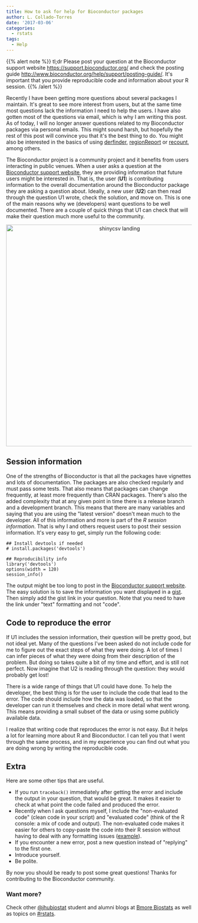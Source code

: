 ```yaml
---
title: How to ask for help for Bioconductor packages
author: L. Collado-Torres
date: '2017-03-06'
categories:
  - rstats
tags:
  - Help
---
```



{{% alert note %}}
tl;dr Please post your question at the Bioconductor support website https://support.bioconductor.org/ and check the posting guide http://www.bioconductor.org/help/support/posting-guide/. It's important that you provide reproducible code and information about your R session.
{{% /alert %}}

Recently I have been getting more questions about several packages I maintain. It's great to see more interest from users, but at the same time most questions lack the information I need to help the users. I have also gotten most of the questions via email, which is why I am writing this post. As of today, I will no longer answer questions related to my Bioconductor packages via personal emails. This might sound harsh, but hopefully the rest of this post will convince you that it's the best thing to do. You might also be interested in the basics of using [derfinder](http://bioconductor.org/packages/release/bioc/vignettes/derfinder/inst/doc/derfinder-quickstart.html#basics), [regionReport](http://bioconductor.org/packages/release/bioc/vignettes/regionReport/inst/doc/regionReport.html#basics) or [recount](http://bioconductor.org/packages/release/bioc/vignettes/recount/inst/doc/recount-quickstart.html#basics), among others.

The Bioconductor project is a community project and it benefits from users interacting in public venues. When a user asks a question at the [Bioconductor support website](https://support.bioconductor.org/), they are providing information that future users might be interested in. That is, the user (__U1__) is contributing information to the overall documentation around the Bioconductor package they are asking a question about. Ideally, a new user (__U2__) can then read through the question U1 wrote, check the solution, and move on. This is one of the main reasons why we (developers) want questions to be well documented. There are a couple of quick things that U1 can check that will make their question much more useful to the community.

<center>
<a href="http://www.bioconductor.org/help/support/posting-guide/"><img alt = 'shinycsv landing' width='600' src='http://lcolladotor.github.io/figs/2017-03-06-bioc-support/question.png' /></a>
</center>

## Session information

One of the strengths of Bioconductor is that all the packages have vignettes and lots of documentation. The packages are also checked regularly and must pass some tests. That also means that packages can change frequently, at least more frequently than CRAN packages. There's also the added complexity that at any given point in time there is a release branch and a development branch. This means that there are many variables and saying that you are using the "latest version" doesn't mean much to the developer. All of this information and more is part of the _R session information_. That is why I and others request users to post their session information. It's very easy to get, simply run the following code:


    ## Install devtools if needed
    # install.packages('devtools')
    
    ## Reproducibility info
    library('devtools')
    options(width = 120)
    session_info()

The output might be too long to post in the [Bioconductor support website](https://support.bioconductor.org/). The easy solution is to save the information you want displayed in a [gist](https://gist.github.com/). Then simply add the gist link in your question. Note that you need to have the link under "text" formatting and not "code".

## Code to reproduce the error

If U1 includes the session information, their question will be pretty good, but not ideal yet. Many of the questions I've been asked do not include code for me to figure out the exact steps of what they were doing. A lot of times I can infer pieces of what they were doing from their description of the problem. But doing so takes quite a bit of my time and effort, and is still not perfect. Now imagine that U2 is reading through the question: they would probably get lost!

There is a wide range of things that U1 could have done. To help the developer, the best thing is for the user to include the code that lead to the error. The code should include how the data was loaded, so that the developer can run it themselves and check in more detail what went wrong. This means providing a small subset of the data or using some publicly available data.

I realize that writing code that reproduces the error is not easy. But it helps a lot for learning more about R and Bioconductor. I can tell you that I went through the same process, and in my experience you can find out what you are doing wrong by writing the reproducible code.


## Extra

Here are some other tips that are useful.

* If you run `traceback()` immediately after getting the error and include the output in your question, that would be great. It makes it easier to check at what point the code failed and produced the error. 
* Recently when I ask questions myself, I include the "non-evaluated code" (clean code in your script) and "evaluated code" (think of the R console: a mix of code and output). The non-evaluated code makes it easier for others to copy-paste the code into their R session without having to deal with any formatting issues ([example](https://github.com/leekgroup/recount/issues/8#issue-210124094)).
* If you encounter a new error, post a new question instead of "replying" to the first one.
* Introduce yourself.
* Be polite.


By now you should be ready to post some great questions! Thanks for contributing to the Bioconductor community.


### Want more?

Check other [@jhubiostat](https://twitter.com/jhubiostat) student and alumni blogs at [Bmore Biostats](http://bmorebiostat.com/) as well as topics on [#rstats](https://twitter.com/search?q=%23rstats).
